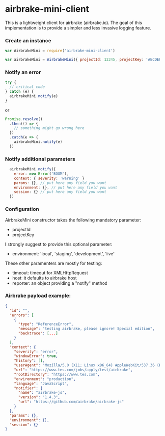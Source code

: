 # airbrake-mini-client
This is a lightweight client for airbrake (airbrake.io). The goal of this implementation is to provide a simpler and less invasive logging feature.

### Create an instance
```js
var AirbrakeMini = require('airbrake-mini-client')

var airbrakeMini = AirbrakeMini({ projectId: 12345, projectKey: 'ABCDEFGHILMNO' }) // projectId and projectKey are provided by airbrake
```

### Notify an error
```js
try {
  // critical code
} catch (e) {
  airbrakeMini.notify(e)
}
```
or
```js
Promise.resolve()
  .then(() => {
    // something might go wrong here
  })
  .catch(e => {
    airbrakeMini.notify(e)
  })
```

### Notify additional parameters
```js
  airbrakeMini.notify({
    error: new Error('BOOM'),
    context: { severity: 'warning' }
    params: {}, // put here any field you want
    environment: {}, // put here any field you want
    session: {} // put here any field you want
  })
```

### Configuration
AirbrakeMini constructor takes the following mandatory parameter:
* projectId
* projectKey

I strongly suggest to provide this optional parameter:
* environment: 'local', 'staging', 'development', 'live'

These other paramenters are mostly for testing:
* timeout: timeout for XMLHttpRequest
* host: it defaults to airbrake host
* reporter: an object providing a "notify" method

### Airbrake payload example:
```json
{
  "id": "",
  "errors": [
    {
      "type": "ReferenceError",
      "message": "testing airbrake, please ignore! Special edition",
      "backtrace": [...]
    }
  ],
  "context": {
    "severity": "error",
    "windowError": true,
    "history": [],
    "userAgent": "Mozilla/5.0 (X11; Linux x86_64) AppleWebKit/537.36 (KHTML, like Gecko) Chrome/69.0.3497.100 Safari/537.36",
    "url": "https://www.tes.com/jobs/apply/test/airbrake",
    "rootDirectory": "https://www.tes.com",
    "environment": "production",
    "language": "JavaScript",
    "notifier": {
      "name": "airbrake-js",
      "version": "1.4.3",
      "url": "https://github.com/airbrake/airbrake-js"
    }
  },
  "params": {},
  "environment": {},
  "session": {}
}
```